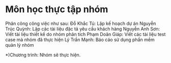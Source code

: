 # Môn học thực tập nhóm 
Phân công công việc như sau:
Đỗ Khắc Tú: Lập kế hoạch dự án
Nguyễn Trúc Quỳnh: Lập các tài liệu đặc tả yêu cầu khách hàng
Nguyễn Anh Sơn: Viết tài liệu thiết kế do nhóm phân tích
Phạm Doãn Giáp: Viết các tài liệu test case mà nhóm đã thực hiện
Lý Trần Mạnh: Báo cáo sử dụng phần mềm quản lý nhóm 

*)Chương trình: Nhóm sẽ thực hiện.

